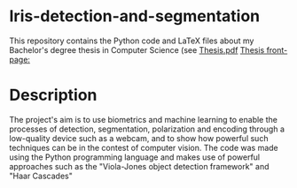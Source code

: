 # Iris-detection-and-segmentation
This repository contains the Python code and LaTeX files about my Bachelor's degree thesis in Computer Science (see [Thesis.pdf](https://github.com/Sfoffo/Iris-detection-and-segmentation/blob/master/Thesis.pdf)
[Thesis front-page:](https://github.com/Sfoffo/Iris-detection-and-segmentation/blob/master/frontimg.jpg)

# Description
The project's aim is to use biometrics and machine learning to enable the processes of detection, segmentation, polarization and encoding through a low-quality device such as a webcam, and to show how powerful such techniques can be in the contest of computer vision.
The code was made using the Python programming language and makes use of powerful approaches such as the "Viola-Jones object detection framework" and "Haar Cascades"

